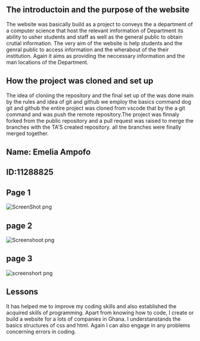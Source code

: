 ## The introductoin and the purpose of the website
The website was basically build as a project to conveys the a department of a computer science 
that host the relevant imformation of Department its ability to usher students and staff as well as the general public 
to obtain crutial information. The very aim of the website is help students and the genral public to access information 
and the wherabout of the their institution. Again it aims as providing the neccessary information and the man locations of the 
Department.

## How the project was cloned and set up 
The idea of cloniing the repository and the final set up of the was done main by the rules and idea of git and github
we employ the basics command dog git and github the entire project was cloned from vscode that by the a git command and was push 
the remote repository.The project was finnaly forked from the public repository and a pull request was raised to merge the branches
with the TA'S created repository. all tne branches were finally merged together.

## Name: Emelia Ampofo
## ID:11288825

## Page 1
![ScreenShot png](https://github.com/Nyarkoemelia/11288825_DCIT205/assets/152034790/7b3eb0cf-cbac-42f5-a852-868c22f75c2d)

## page 2

![Screenshoot png](https://github.com/Nyarkoemelia/11288825_DCIT205/assets/152034790/89e1b4e3-d035-45dc-a49d-d4d97eb6d8a2)

## page 3
![screenshort png](https://github.com/Nyarkoemelia/11288825_DCIT205/assets/152034790/1d098c84-36ee-4b02-9259-d3a5c47e9e1c)














## Lessons 
It has helped me to improve my coding skills and also established the acquired skills of programming.
Apart from knowing how to code, I create or build a website for a lots of companies in Ghana.
I understanstands the basics structures of css and html.
Again I can also engage in any problems concerning errors in coding.









